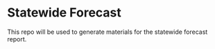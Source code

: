# Statewide Forecast
 This repo will be used to generate materials for the statewide forecast report.
